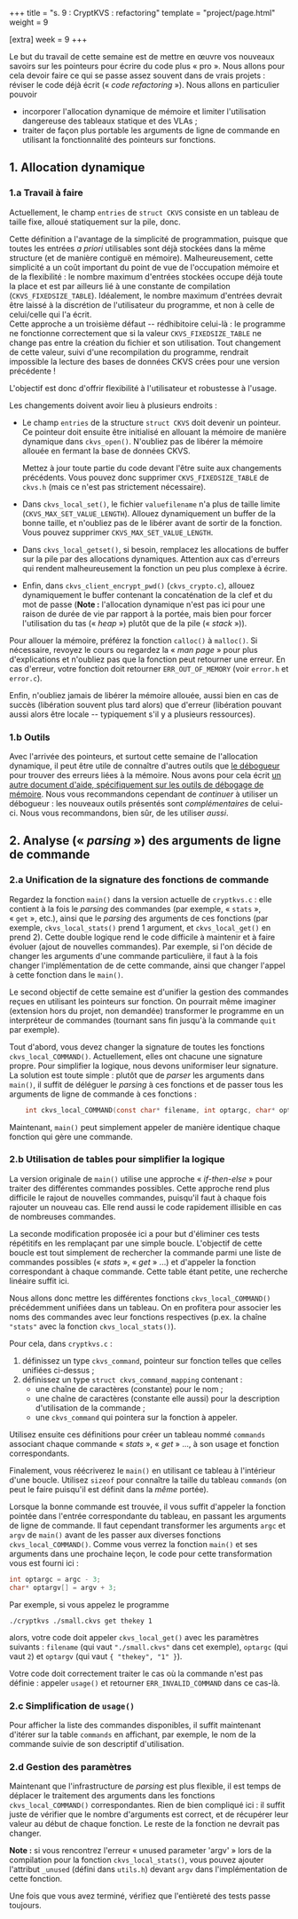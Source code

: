 +++
title = "s. 9 : CryptKVS : refactoring"
template = "project/page.html"
weight = 9

[extra]
week = 9
+++

Le but du travail de cette semaine est de mettre en œuvre vos nouveaux savoirs sur les pointeurs pour écrire du code plus « pro ». Nous allons pour cela devoir faire ce qui se passe assez souvent dans de vrais projets : réviser le code déjà écrit (« _code refactoring_ »). Nous allons en particulier pouvoir
+ incorporer l'allocation dynamique de mémoire et limiter l'utilisation dangereuse des tableaux statique et des VLAs ;
+ traiter de façon plus portable les arguments de ligne de commande en utilisant la fonctionnalité des pointeurs sur fonctions.

## 1. Allocation dynamique

### 1.a Travail à faire

Actuellement, le champ `entries` de `struct CKVS` consiste en un tableau de taille fixe, alloué statiquement sur la pile, donc.

Cette définition a l'avantage de la simplicité de programmation, puisque que toutes les entrées _a priori_ utilisables sont déjà stockées dans la même structure (et de manière contiguë en mémoire). Malheureusement, cette simplicité a un coût important du point de vue de l'occupation mémoire et de la flexibilité : le nombre maximum d'entrées stockées occupe déjà toute la place et est par ailleurs lié à une constante de compilation (`CKVS_FIXEDSIZE_TABLE`).  Idéalement, le nombre maximum d'entrées devrait être laissé à la discrétion de l'utilisateur du programme, et non à celle de celui/celle qui l'a écrit.  
Cette approche a un troisième défaut -- rédhibitoire celui-là : le programme ne fonctionne correctement que si la valeur `CKVS_FIXEDSIZE_TABLE` ne change pas entre la création du fichier et son utilisation.  Tout changement de cette valeur, suivi d'une recompilation du programme, rendrait impossible la lecture des bases de données CKVS crées pour une version précédente !

L'objectif est donc d'offrir flexibilité à l'utilisateur et robustesse à l'usage.

Les changements doivent avoir lieu à plusieurs endroits :

* Le champ `entries` de la structure `struct CKVS` doit devenir un pointeur. Ce pointeur doit ensuite être initialisé en allouant la mémoire de manière dynamique dans `ckvs_open()`. N'oubliez pas de libérer la mémoire allouée en fermant la base de données CKVS. 

    Mettez à jour toute partie du code devant l'être suite aux changements précédents. Vous pouvez donc supprimer `CKVS_FIXEDSIZE_TABLE` de `ckvs.h` (mais ce n'est pas strictement nécessaire).

* Dans `ckvs_local_set()`, le fichier `valuefilename` n'a plus de taille limite (`CKVS_MAX_SET_VALUE_LENGTH`). Allouez dynamiquement un buffer de la bonne taille, et n'oubliez pas de le libérer avant de sortir de la fonction. Vous pouvez supprimer `CKVS_MAX_SET_VALUE_LENGTH`.

* Dans `ckvs_local_getset()`, si besoin, remplacez les allocations de buffer sur la pile par des allocations dynamiques. Attention aux cas d'erreurs qui rendent malheureusement la fonction un peu plus complexe à écrire.

* Enfin, dans `ckvs_client_encrypt_pwd()` (`ckvs_crypto.c`), allouez dynamiquement le buffer contenant la concaténation de la clef et du mot de passe (**Note :** l'allocation dynamique n'est pas ici pour une raison de durée de vie par rapport à la portée, mais bien pour forcer l'utilisation du tas (« _heap_ ») plutôt que de la pile (« _stack_ »)).

Pour allouer la mémoire, préférez la fonction `calloc()` à `malloc()`. Si nécessaire, revoyez le cours ou regardez la « _man page_ » pour plus d'explications et n'oubliez pas que la fonction peut retourner une erreur. En cas d'erreur, votre fonction doit retourner `ERR_OUT_OF_MEMORY` (voir `error.h` et `error.c`). 

Enfin, n'oubliez jamais de libérer la mémoire allouée, aussi bien en cas de succès (libération souvent plus tard alors) que d'erreur (libération pouvant aussi alors être locale -- typiquement s'il y a plusieurs ressources).

### 1.b Outils

Avec l'arrivée des pointeurs, et surtout cette semaine de l'allocation dynamique, il peut être utile de connaître d'autres outils que [le débogueur](@/tutorials/gdb.md) pour trouver des erreurs liées à la mémoire. Nous avons pour cela écrit [un autre document d'aide, spécifiquement sur les outils de débogage de mémoire](@/tutorials/dbg-ptr.md). Nous vous recommandons cependant de _continuer_ à utiliser un débogueur : les nouveaux outils présentés sont _complémentaires_ de celui-ci. Nous vous recommandons, bien sûr, de les utiliser _aussi_.


## 2. Analyse (« _parsing_ ») des arguments de ligne de commande

### 2.a Unification de la signature des fonctions de commande

Regardez la fonction `main()` dans la version actuelle de `cryptkvs.c` : elle contient à la fois le _parsing_ des commandes (par exemple, « `stats` », « `get` », etc.), ainsi que le _parsing_ des arguments de ces fonctions (par exemple, `ckvs_local_stats()` prend 1 argument, et `ckvs_local_get()` en prend 2). Cette double logique rend le code difficile à maintenir et à faire évoluer (ajout de nouvelles commandes). Par exemple, si l'on décide de changer les arguments d'une commande particulière, il faut à la fois changer l'implémentation de de cette commande, ainsi que changer l'appel à cette fonction dans le `main()`.

Le second objectif de cette semaine est d'unifier la gestion des commandes reçues en utilisant les pointeurs sur fonction. On pourrait même imaginer (extension hors du projet, non demandée) transformer le programme en un interpréteur de commandes (tournant sans fin jusqu'à la commande `quit` par exemple).

Tout d'abord, vous devez changer la signature de toutes les fonctions `ckvs_local_COMMAND()`. Actuellement, elles ont chacune une signature propre.
Pour simplifier la logique, nous devons uniformiser leur signature. La solution est toute simple : plutôt que de _parser_ les arguments dans `main()`, il suffit de déléguer le _parsing_ à ces fonctions et de passer tous les arguments de ligne de commande à ces fonctions :
```C
	int ckvs_local_COMMAND(const char* filename, int optargc, char* optargv[])
```
Maintenant, `main()` peut simplement appeler de manière identique chaque fonction qui gère une commande.

### 2.b Utilisation de tables pour simplifier la logique

La version originale de `main()` utilise une approche « _if-then-else_ » pour traiter des différentes commandes possibles. Cette approche rend plus difficile le rajout de nouvelles commandes, puisqu'il faut à chaque fois rajouter un nouveau cas. Elle rend aussi le code rapidement illisible en cas de nombreuses commandes.

La seconde modification proposée ici a pour but d'éliminer ces tests répétitifs en les remplaçant par une simple boucle. L'objectif de cette boucle est tout simplement de rechercher la commande parmi une liste de commandes possibles (« _stats_ », « _get_ » ...) et d'appeler la fonction correspondant à chaque commande. Cette table étant petite, une recherche linéaire suffit ici.

Nous allons donc mettre les différentes fonctions `ckvs_local_COMMAND()` précédemment unifiées dans un tableau. On en profitera pour associer les noms des commandes avec leur fonctions respectives (p.ex. la chaîne `"stats"` avec la fonction `ckvs_local_stats()`).

Pour cela, dans `cryptkvs.c` :
1. définissez un type `ckvs_command`, pointeur sur fonction telles que celles unifiées ci-dessus ;
2. définissez un type `struct ckvs_command_mapping` contenant :
    * une chaîne de caractères (constante) pour le nom ;
    * une chaîne de caractères (constante elle aussi) pour la description d'utilisation de la commande ; 
    * une `ckvs_command` qui pointera sur la fonction à appeler.

Utilisez ensuite ces définitions pour créer un tableau nommé `commands` associant chaque commande « _stats_ », « _get_ » ..., à son usage et fonction correspondants.

Finalement, vous réécriverez le `main()` en utilisant ce tableau à l'intérieur d'une boucle. Utilisez `sizeof` pour connaître la taille du tableau `commands` (on peut le faire puisqu'il est définit dans la _même_ portée).

Lorsque la bonne commande est trouvée, il vous suffit d'appeler la fonction pointée dans l'entrée correspondante du tableau, en passant les arguments de ligne de commande. Il faut cependant transformer les arguments `argc` et `argv` de `main()` avant de les passer aux diverses fonctions `ckvs_local_COMMAND()`. Comme vous verrez la fonction `main()` et ses arguments dans une prochaine leçon, le code pour cette transformation vous est fourni ici :

```C
int optargc = argc - 3;
char* optargv[] = argv + 3;
```

Par exemple, si vous appelez le programme

    ./cryptkvs ./small.ckvs get thekey 1

alors, votre code doit appeler `ckvs_local_get()` avec les paramètres suivants : `filename` (qui vaut `"./small.ckvs"` dans cet exemple), `optargc` (qui vaut `2`) et `optargv` (qui vaut `{ "thekey", "1" }`).

Votre code doit correctement traiter le cas où la commande n'est pas définie : appeler `usage()` et retourner `ERR_INVALID_COMMAND` dans ce cas-là.

### 2.c Simplification de `usage()`

Pour afficher la liste des commandes disponibles, il suffit maintenant d'itérer sur la table `commands` en affichant, par exemple, le nom de la commande suivie de son descriptif d'utilisation.

### 2.d Gestion des paramètres

Maintenant que l'infrastructure de _parsing_ est plus flexible, il est temps de déplacer le traitement des arguments dans les fonctions `ckvs_local_COMMAND()` correspondantes. Rien de bien compliqué ici : il suffit juste de vérifier que le nombre d'arguments est correct, et de récupérer leur valeur au début de chaque fonction. Le reste de la fonction ne devrait pas changer.

**Note :** si vous rencontrez l'erreur « unused parameter 'argv' » lors de la compilation pour la fonction `ckvs_local_stats()`, vous pouvez ajouter l'attribut `_unused` (défini dans `utils.h`) devant `argv` dans l'implémentation de cette fonction.


Une fois que vous avez terminé, vérifiez que l'entièreté des tests passe toujours.
